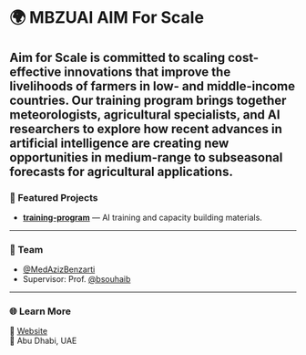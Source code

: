 # 🌍 MBZUAI AIM For Scale

Aim for Scale is committed to scaling cost-effective innovations that improve the livelihoods of farmers in low- and middle-income countries. Our training program brings together meteorologists, agricultural specialists, and AI researchers to explore how recent advances in artificial intelligence are creating new opportunities in medium-range to subseasonal forecasts for agricultural applications.
---

### 🔬 Featured Projects
- [**training-program**](https://github.com/MBZUAI-Aim-For-scale/training-program) — AI training and capacity building materials.

---

### 👥 Team
- [@MedAzizBenzarti](https://github.com/MedAzizBenzarti)
- Supervisor: Prof. [@bsouhaib](https://github.com/bsouhaib)

---

### 🌐 Learn More
📘 [Website](https://ai4farmcast.ai)  
🏫 Abu Dhabi, UAE
